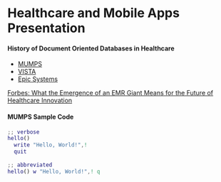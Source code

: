Healthcare and Mobile Apps Presentation
==================================


#### History of Document Oriented Databases in Healthcare  
- [MUMPS](http://en.wikipedia.org/wiki/MUMPS)    
- [VISTA](http://en.wikipedia.org/wiki/VistA)  
- [Epic Systems](http://en.wikipedia.org/wiki/Epic_Systems)  


[Forbes:  What the Emergence of an EMR Giant Means for the Future of Healthcare Innovation](http://www.forbes.com/sites/davidshaywitz/2012/06/09/epic-challenge-what-the-emergence-of-an-emr-giant-means-for-the-future-of-healthcare-innovation/)


#### MUMPS Sample Code

````M
;; verbose
hello()
  write "Hello, World!",!
  quit
  
;; abbreviated
hello() w "Hello, World!",! q

````


